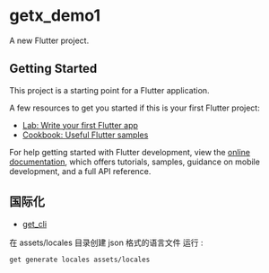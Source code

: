 # getx_demo1

A new Flutter project.

## Getting Started

This project is a starting point for a Flutter application.

A few resources to get you started if this is your first Flutter project:

* [Lab: Write your first Flutter app](https://docs.flutter.dev/get-started/codelab)
* [Cookbook: Useful Flutter samples](https://docs.flutter.dev/cookbook)

For help getting started with Flutter development, view the
[online documentation](https://docs.flutter.dev/), which offers tutorials, 
samples, guidance on mobile development, and a full API reference.

## 国际化

* [get_cli](https://github.com/jonataslaw/get_cli/blob/master/README-zh_CN.md)

在 assets/locales 目录创建 json 格式的语言文件 运行 :

```
get generate locales assets/locales
```
